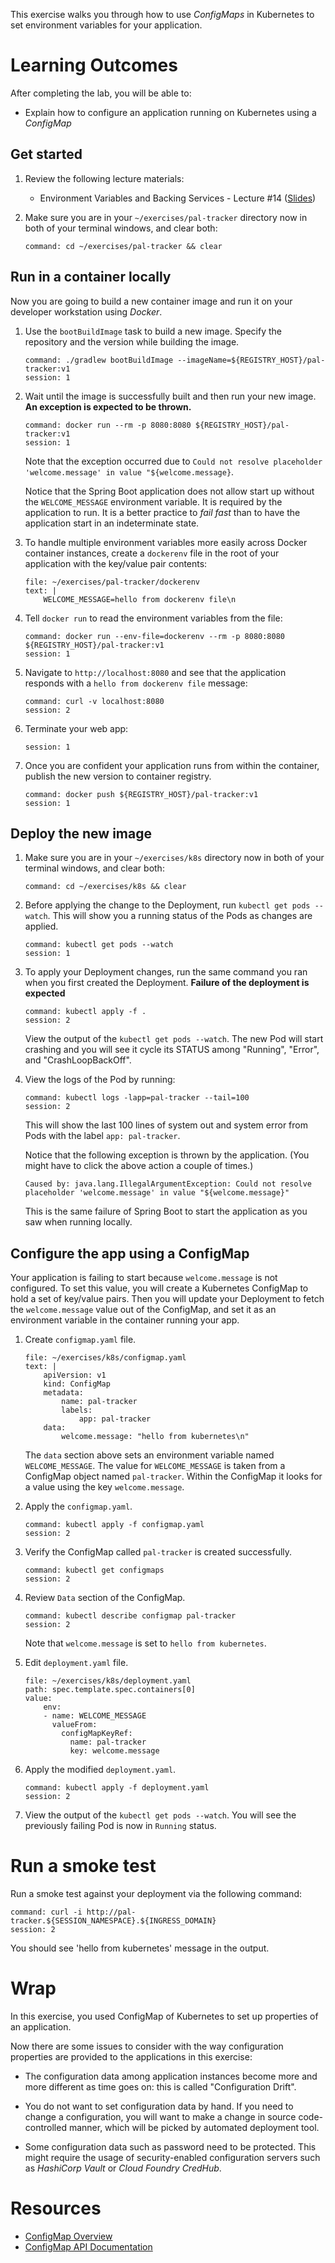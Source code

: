
This exercise walks you through
how to use *ConfigMaps* in Kubernetes to set
environment variables for your application.

# Learning Outcomes

After completing the lab, you will be able to:

-   Explain how to configure an application running on
    Kubernetes using a *ConfigMap*

## Get started

1.  Review the following lecture materials:

    - Environment Variables and Backing Services - Lecture #14 ([Slides](https://docs.google.com/presentation/d/1V6GT1FHzCVe4W0-7UASC7F84WghlK77M7PnHBBOBRC0))

1.  Make sure you are in your `~/exercises/pal-tracker` directory now in
    both of your terminal windows,
    and clear both:

    ```terminal:execute-all
    command: cd ~/exercises/pal-tracker && clear
    ```

## Run in a container locally

Now you are going to build a new
container image and run it on your developer workstation using *Docker*.

1.  Use the `bootBuildImage` task to build a new image.
    Specify the repository and the version while building the image.

    ```terminal:execute
    command: ./gradlew bootBuildImage --imageName=${REGISTRY_HOST}/pal-tracker:v1
    session: 1
    ```

1.  Wait until the image is successfully built and then
    run your new image.
    **An exception is expected to be thrown.**

    ```terminal:execute
    command: docker run --rm -p 8080:8080 ${REGISTRY_HOST}/pal-tracker:v1
    session: 1
    ```

    Note that the exception occurred due to
    `Could not resolve placeholder 'welcome.message' in value "${welcome.message}`.

    Notice that the Spring Boot application does not allow start up
    without the `WELCOME_MESSAGE` environment variable.
    It is required by the application to run.
    It is a better practice to *fail fast* than to have the application
    start in an indeterminate state.

1.  To handle multiple environment variables more easily across Docker
    container instances, create a `dockerenv` file in the root of your
    application with the key/value pair contents:

    ```editor:append-lines-to-file
    file: ~/exercises/pal-tracker/dockerenv
    text: |
        WELCOME_MESSAGE=hello from dockerenv file\n
    ```

1.  Tell `docker run` to read the environment variables from the file:

    ```terminal:execute
    command: docker run --env-file=dockerenv --rm -p 8080:8080 ${REGISTRY_HOST}/pal-tracker:v1
    session: 1
    ```

1.  Navigate to `http://localhost:8080` and see that the
    application responds with a `hello from dockerenv file` message:

    ```terminal:execute
    command: curl -v localhost:8080
    session: 2
    ```

1.  Terminate your web app:

    ```terminal:interrupt
    session: 1
    ```

1.  Once you are confident your application runs from within the
    container, publish the new version to container registry.

    ```terminal:execute
    command: docker push ${REGISTRY_HOST}/pal-tracker:v1
    session: 1
    ```

## Deploy the new image

1.  Make sure you are in your `~/exercises/k8s` directory now in
    both of your terminal windows,
    and clear both:

    ```terminal:execute-all
    command: cd ~/exercises/k8s && clear
    ```

1.  Before applying the change to the Deployment, run
    `kubectl get pods --watch`.
    This will show you a running status of the Pods as changes are
    applied.

    ```terminal:execute
    command: kubectl get pods --watch
    session: 1
    ```

1.  To apply your Deployment changes, run the same command you ran when
    you first created the Deployment.
    **Failure of the deployment is expected**

    ```terminal:execute
    command: kubectl apply -f .
    session: 2
    ```

    View the output of the `kubectl get pods --watch`.
    The new Pod will start crashing and you will see it cycle its
    STATUS among "Running", "Error", and "CrashLoopBackOff".

1.  View the logs of the Pod by running:

    ```terminal:execute
    command: kubectl logs -lapp=pal-tracker --tail=100
    session: 2
    ```

    This will show the last 100 lines of system out and system error
    from Pods with the label `app: pal-tracker`.

    Notice that the following exception is thrown by the application.
    (You might have to click the above action a couple of times.)

    ```no-highlight
    Caused by: java.lang.IllegalArgumentException: Could not resolve placeholder 'welcome.message' in value "${welcome.message}"
    ```

    This is the same failure of Spring Boot to start the application as
    you saw when running locally.

## Configure the app using a ConfigMap

Your application is failing to start because `welcome.message` is not
configured.
To set this value, you will create a Kubernetes ConfigMap to hold a set
of key/value pairs.
Then you will update your Deployment to fetch the `welcome.message`
value out of the ConfigMap, and set it as an environment variable in
the container running your app.

1.  Create `configmap.yaml` file.

    ```editor:append-lines-to-file
    file: ~/exercises/k8s/configmap.yaml
    text: |
        apiVersion: v1
        kind: ConfigMap
        metadata:
            name: pal-tracker
            labels:
                app: pal-tracker
        data:
            welcome.message: "hello from kubernetes\n"
    ```

    The `data` section above sets an environment variable named
    `WELCOME_MESSAGE`.
    The value for `WELCOME_MESSAGE` is taken from a ConfigMap object
    named `pal-tracker`.
    Within the ConfigMap it looks for a value using the key
    `welcome.message`.

1.  Apply the `configmap.yaml`.

    ```terminal:execute
    command: kubectl apply -f configmap.yaml
    session: 2
    ```

1.  Verify the ConfigMap called `pal-tracker` is created successfully.

    ```terminal:execute
    command: kubectl get configmaps
    session: 2
    ```

1.  Review `Data` section of the ConfigMap.

    ```terminal:execute
    command: kubectl describe configmap pal-tracker
    session: 2
    ```

    Note that `welcome.message` is set to `hello from kubernetes`.

1.  Edit `deployment.yaml` file.

    ```editor:insert-value-into-yaml
    file: ~/exercises/k8s/deployment.yaml
    path: spec.template.spec.containers[0]
    value:
        env:
        - name: WELCOME_MESSAGE
          valueFrom:
            configMapKeyRef:
              name: pal-tracker
              key: welcome.message
    ```

1.  Apply the modified `deployment.yaml`.

    ```terminal:execute
    command: kubectl apply -f deployment.yaml
    session: 2
    ```

1.  View the output of the `kubectl get pods --watch`.
    You will see the previously failing Pod is now in `Running` status.

# Run a smoke test

Run a smoke test against your deployment via the following command:

```terminal:execute
command: curl -i http://pal-tracker.${SESSION_NAMESPACE}.${INGRESS_DOMAIN}
session: 2
```

You should see 'hello from kubernetes' message in the output.

# Wrap

In this exercise, you used ConfigMap of Kubernetes to set up
properties of an application.

Now there are some issues to consider with the way configuration
properties are provided to the applications in this exercise:

-   The configuration data among application instances
    become more and more different as time goes on:
    this is called "Configuration Drift".

-   You do not want to set configuration data by hand.
    If you need to change a configuration, you will want
    to make a change in source code-controlled manner,
    which will be picked by automated deployment tool.

-   Some configuration data such as password need to be
    protected.
    This might require the usage of security-enabled configuration
    servers such as *HashiCorp Vault* or *Cloud Foundry CredHub*.

# Resources

- [ConfigMap Overview](https://kubernetes.io/docs/tasks/configure-pod-container/configure-pod-configmap/)
- [ConfigMap API Documentation](https://kubernetes.io/docs/reference/generated/kubernetes-api/v1.19/#configmap-v1-core)
